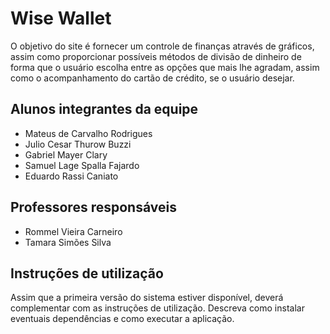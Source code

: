 # Wise Wallet

O objetivo do site é fornecer um controle de finanças através de gráficos, assim como proporcionar possíveis métodos de divisão de dinheiro de forma que o usuário escolha entre as opções que mais lhe agradam, assim como o acompanhamento do cartão de crédito, se o usuário desejar.
## Alunos integrantes da equipe

* Mateus de Carvalho Rodrigues
* Julio Cesar Thurow Buzzi
* Gabriel Mayer Clary
* Samuel Lage Spalla Fajardo
* Eduardo Rassi Caniato

## Professores responsáveis

* Rommel Vieira Carneiro
* Tamara Simões Silva

## Instruções de utilização

Assim que a primeira versão do sistema estiver disponível, deverá complementar com as instruções de utilização. Descreva como instalar eventuais dependências e como executar a aplicação.
